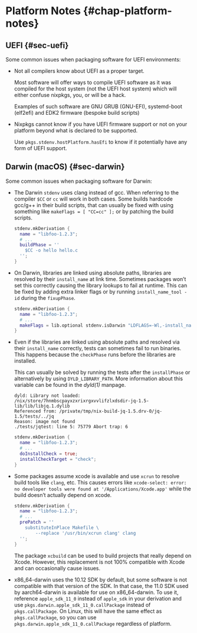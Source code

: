 # Platform Notes {#chap-platform-notes}

## UEFI {#sec-uefi}

Some common issues when packaging software for UEFI environments:

- Not all compilers know about UEFI as a proper target.

  Most software will offer ways to compile UEFI software as it was compiled for the host system (not the UEFI host system) which will either confuse nixpkgs, you, or will be a hack.

  Examples of such software are GNU GRUB (GNU-EFI), systemd-boot (elf2efi) and EDK2 firmware (bespoke build scripts)

- Nixpkgs cannot know if you have UEFI firmware support or not on your platform beyond what is declared to be supported.

  Use `pkgs.stdenv.hostPlatform.hasEfi` to know if it potentially have any form of UEFI support.

## Darwin (macOS) {#sec-darwin}

Some common issues when packaging software for Darwin:

- The Darwin `stdenv` uses clang instead of gcc. When referring to the compiler `$CC` or `cc` will work in both cases. Some builds hardcode gcc/g++ in their build scripts, that can usually be fixed with using something like `makeFlags = [ "CC=cc" ];` or by patching the build scripts.

  ```nix
  stdenv.mkDerivation {
    name = "libfoo-1.2.3";
    # ...
    buildPhase = ''
      $CC -o hello hello.c
    '';
  }
  ```

- On Darwin, libraries are linked using absolute paths, libraries are resolved by their `install_name` at link time. Sometimes packages won’t set this correctly causing the library lookups to fail at runtime. This can be fixed by adding extra linker flags or by running `install_name_tool -id` during the `fixupPhase`.

  ```nix
  stdenv.mkDerivation {
    name = "libfoo-1.2.3";
    # ...
    makeFlags = lib.optional stdenv.isDarwin "LDFLAGS=-Wl,-install_name,$(out)/lib/libfoo.dylib";
  }
  ```

- Even if the libraries are linked using absolute paths and resolved via their `install_name` correctly, tests can sometimes fail to run binaries. This happens because the `checkPhase` runs before the libraries are installed.

  This can usually be solved by running the tests after the `installPhase` or alternatively by using `DYLD_LIBRARY_PATH`. More information about this variable can be found in the *dyld(1)* manpage.

  ```
  dyld: Library not loaded: /nix/store/7hnmbscpayxzxrixrgxvvlifzlxdsdir-jq-1.5-lib/lib/libjq.1.dylib
  Referenced from: /private/tmp/nix-build-jq-1.5.drv-0/jq-1.5/tests/../jq
  Reason: image not found
  ./tests/jqtest: line 5: 75779 Abort trap: 6
  ```

  ```nix
  stdenv.mkDerivation {
    name = "libfoo-1.2.3";
    # ...
    doInstallCheck = true;
    installCheckTarget = "check";
  }
  ```

- Some packages assume xcode is available and use `xcrun` to resolve build tools like `clang`, etc. This causes errors like `xcode-select: error: no developer tools were found at '/Applications/Xcode.app'` while the build doesn’t actually depend on xcode.

  ```nix
  stdenv.mkDerivation {
    name = "libfoo-1.2.3";
    # ...
    prePatch = ''
      substituteInPlace Makefile \
          --replace '/usr/bin/xcrun clang' clang
    '';
  }
  ```

  The package `xcbuild` can be used to build projects that really depend on Xcode. However, this replacement is not 100% compatible with Xcode and can occasionally cause issues.

- x86_64-darwin uses the 10.12 SDK by default, but some software is not compatible with that version of the SDK. In that case,
  the 11.0 SDK used by aarch64-darwin is available for use on x86_64-darwin. To use it, reference `apple_sdk_11_0` instead of
  `apple_sdk` in your derivation and use `pkgs.darwin.apple_sdk_11_0.callPackage` instead of `pkgs.callPackage`. On Linux, this will
  have the same effect as `pkgs.callPackage`, so you can use `pkgs.darwin.apple_sdk_11_0.callPackage` regardless of platform.
